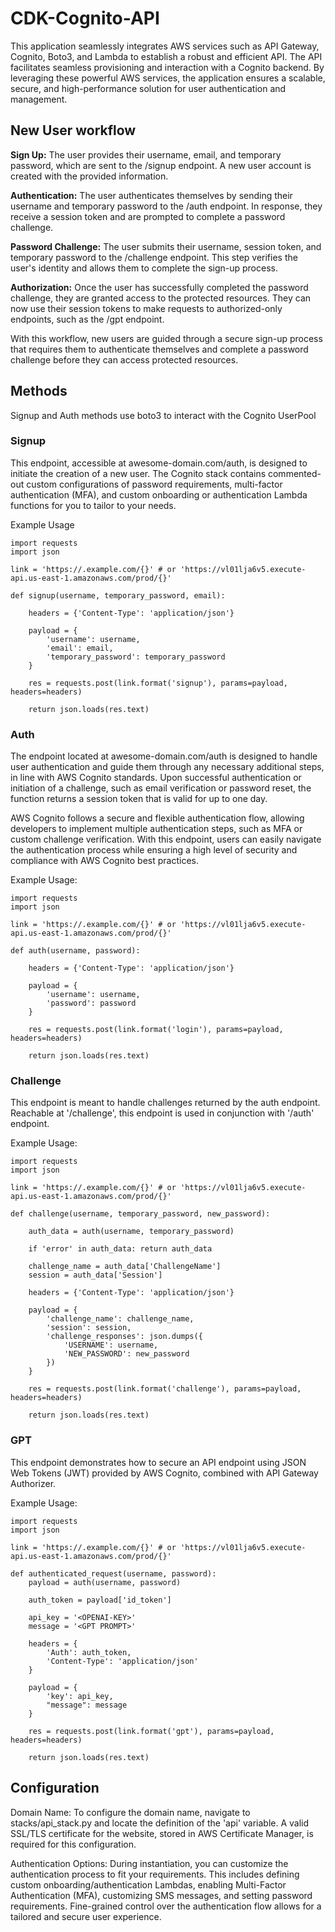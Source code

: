 # CDK-Cognito-API

This application seamlessly integrates AWS services such as API Gateway, Cognito, Boto3, and Lambda to establish a robust and efficient API. The API facilitates seamless provisioning and interaction with a Cognito backend. By leveraging these powerful AWS services, the application ensures a scalable, secure, and high-performance solution for user authentication and management.

## New User workflow

**Sign Up:** The user provides their username, email, and temporary password, which are sent to the /signup endpoint. A new user account is created with the provided information.

**Authentication:** The user authenticates themselves by sending their username and temporary password to the /auth endpoint. In response, they receive a session token and are prompted to complete a password challenge.

**Password Challenge:** The user submits their username, session token, and temporary password to the /challenge endpoint. This step verifies the user's identity and allows them to complete the sign-up process.

**Authorization:** Once the user has successfully completed the password challenge, they are granted access to the protected resources. They can now use their session tokens to make requests to authorized-only endpoints, such as the /gpt endpoint.

With this workflow, new users are guided through a secure sign-up process that requires them to authenticate themselves and complete a password challenge before they can access protected resources.

## Methods

Signup and Auth methods use boto3 to interact with the Cognito UserPool

### Signup

This endpoint, accessible at awesome-domain.com/auth, is designed to initiate the creation of a new user.
The Cognito stack contains commented-out custom configurations of password requirements, multi-factor authentication (MFA), and custom onboarding or authentication Lambda functions for you to tailor to your needs.

Example Usage
```
import requests
import json

link = 'https://.example.com/{}' # or 'https://vl01lja6v5.execute-api.us-east-1.amazonaws.com/prod/{}'

def signup(username, temporary_password, email):
   
    headers = {'Content-Type': 'application/json'}
    
    payload = {
        'username': username,
        'email': email,
        'temporary_password': temporary_password
    }
    
    res = requests.post(link.format('signup'), params=payload, headers=headers)
    
    return json.loads(res.text)
```

### Auth

The endpoint located at awesome-domain.com/auth is designed to handle user authentication and guide them through any necessary additional steps, in line with AWS Cognito standards. Upon successful authentication or initiation of a challenge, such as email verification or password reset, the function returns a session token that is valid for up to one day.

AWS Cognito follows a secure and flexible authentication flow, allowing developers to implement multiple authentication steps, such as MFA or custom challenge verification. With this endpoint, users can easily navigate the authentication process while ensuring a high level of security and compliance with AWS Cognito best practices.

Example Usage:
```
import requests
import json

link = 'https://.example.com/{}' # or 'https://vl01lja6v5.execute-api.us-east-1.amazonaws.com/prod/{}'

def auth(username, password):
    
    headers = {'Content-Type': 'application/json'}
    
    payload = {
        'username': username,
        'password': password
    }
    
    res = requests.post(link.format('login'), params=payload, headers=headers)
    
    return json.loads(res.text)
```

### Challenge

This endpoint is meant to handle challenges returned by the auth endpoint. Reachable at '/challenge', this endpoint is used in conjunction with '/auth' endpoint.

Example Usage:
```
import requests
import json

link = 'https://.example.com/{}' # or 'https://vl01lja6v5.execute-api.us-east-1.amazonaws.com/prod/{}'

def challenge(username, temporary_password, new_password):
    
    auth_data = auth(username, temporary_password)
    
    if 'error' in auth_data: return auth_data
    
    challenge_name = auth_data['ChallengeName']
    session = auth_data['Session']
    
    headers = {'Content-Type': 'application/json'}
    
    payload = {
        'challenge_name': challenge_name,
        'session': session,
        'challenge_responses': json.dumps({
            'USERNAME': username,
            'NEW_PASSWORD': new_password
        })
    }
    
    res = requests.post(link.format('challenge'), params=payload, headers=headers)
    
    return json.loads(res.text)
```

### GPT

This endpoint demonstrates how to secure an API endpoint using JSON Web Tokens (JWT) provided by AWS Cognito, combined with API Gateway Authorizer. 

Example Usage:
```
import requests
import json

link = 'https://.example.com/{}' # or 'https://vl01lja6v5.execute-api.us-east-1.amazonaws.com/prod/{}'

def authenticated_request(username, password):
    payload = auth(username, password)
    
    auth_token = payload['id_token']
    
    api_key = '<OPENAI-KEY>'
    message = '<GPT PROMPT>'
    
    headers = {
        'Auth': auth_token,
        'Content-Type': 'application/json'
    }
    
    payload = {
        'key': api_key,
        "message": message
    }
    
    res = requests.post(link.format('gpt'), params=payload, headers=headers)
    
    return json.loads(res.text)
```

## Configuration

Domain Name: To configure the domain name, navigate to stacks/api_stack.py and locate the definition of the 'api' variable. A valid SSL/TLS certificate for the website, stored in AWS Certificate Manager, is required for this configuration.

Authentication Options: During instantiation, you can customize the authentication process to fit your requirements. This includes defining custom onboarding/authentication Lambdas, enabling Multi-Factor Authentication (MFA), customizing SMS messages, and setting password requirements. Fine-grained control over the authentication flow allows for a tailored and secure user experience.

